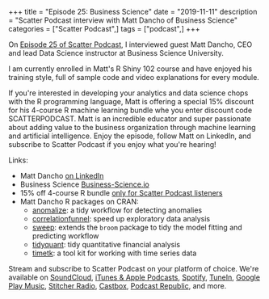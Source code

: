 +++
title = "Episode 25: Business Science"
date = "2019-11-11"
description = "Scatter Podcast interview with Matt Dancho of Business Science"
categories = ["Scatter Podcast",]
tags = ["podcast",]
+++

On [Episode 25 of Scatter Podcast](https://soundcloud.com/scatterpodcast/episode-025), I interviewed guest Matt Dancho, CEO and lead Data Science instructor at Business Science University.
<!--more-->
I am currently enrolled in Matt's R Shiny 102 course and have enjoyed his training style, full of sample code and video explanations for every module.

If you're interested in developing your analytics and data science chops with the R programming language, Matt is offering a special 15% discount for his 4-course R machine learning bundle whe you enter discount code SCATTERPODCAST. Matt is an incredible educator and super passionate about adding value to the business organization through machine learning and artificial intelligence. Enjoy the episode, follow Matt on LinkedIn, and subscribe to Scatter Podcast if you enjoy what you're hearing!

Links:

* Matt Dancho [on LinkedIn](https://www.linkedin.com/in/mattdancho/)
* Business Science [Business-Science.io](https://www.business-science.io)
* 15% off 4-course R bundle [only for Scatter Podcast listeners](https://university.business-science.io/p/4-course-bundle-machine-learning-and-web-applications-r-track-101-102-201-202a/?coupon_code=scatterpodcast)
* Matt Dancho R packages on CRAN:
  * [anomalize](https://cran.r-project.org/web/packages/anomalize/index.html): a tidy workflow for detecting anomalies
  * [correlationfunnel](https://cran.rstudio.com/web/packages/correlationfunnel/index.html): speed up exploratory data analysis
  * [sweep](https://cran.r-project.org/web/packages/sweep/index.html): extends the `broom` package to tidy the model fitting and predicting workflow
  * [tidyquant](https://cran.r-project.org/web/packages/tidyquant/index.html): tidy quantitative financial analysis
  * [timetk](https://cran.r-project.org/web/packages/timetk/index.html): a tool kit for working with time series data

Stream and subscribe to Scatter Podcast on your platform of choice. We're available on [SoundCloud](https://soundcloud.com/scatterpodcast), [iTunes & Apple Podcasts](https://podcasts.apple.com/us/podcast/scatter-podcast/id1458544194), [Spotify](https://open.spotify.com/show/64UpJwByrdsrLSYObuEeHx?si=n_UlBzrYQv6ptBjeXfSOsw), [TuneIn](https://tunein.com/podcasts/Business--Economics-Podcasts/Scatter-Podcast-p1216105/), [Google Play Music](https://playmusic.app.goo.gl/?ibi=com.google.PlayMusic&isi=691797987&ius=googleplaymusic&apn=com.google.android.music&link=https://play.google.com/music/m/Iqayzaqkmvhu5op3yehzbj5bus4?t%3DScatter_Podcast%26pcampaignid%3DMKT-na-all-co-pr-mu-pod-16), [Stitcher Radio](https://www.stitcher.com/podcast/scatter-podcast/httpssoundcloudcomscatterpodcast), [Castbox](https://castbox.fm/channel/id2083174), [Podcast Republic](https://www.podcastrepublic.net/podcast/1458544194), and more.